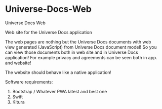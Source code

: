 # Universe-Docs-Web
Universe Docs Web

Web site for the Universe Docs application

The web pages are nothing but the Universe Docs documents with web view generated (JavaScript) from Universe Docs document model! So you can view those documents both in web site and in Universe Docs application! For example privacy and agreements can be seen both in app. and website!

The website should behave like a native application! 

Software requirements:
1. Bootstrap / Whatever PWA latest and best one
2. Swift
3. Kitura
